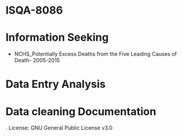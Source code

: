 # ISQA-8086
# Information Seeking
* NCHS_Potentially Excess Deaths from the Five Leading Causes of Death- 2005-2015

# Data Entry Analysis
# Data cleaning Documentation
. License: GNU General Public License v3.0
